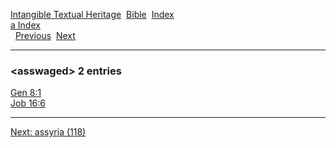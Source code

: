 [Intangible Textual Heritage](../../index)  [Bible](../index) 
[Index](index)   
[a Index](_a_)  
  [Previous](c00840)  [Next](c00842) 

------------------------------------------------------------------------

### &lt;asswaged&gt; 2 entries

[Gen 8:1](../kjv/gen008.htm#001)  
[Job 16:6](../kjv/job016.htm#006)  

------------------------------------------------------------------------

[Next: assyria (118)](c00842)
